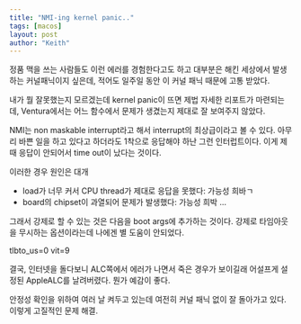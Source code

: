 ```yaml
---
title: "NMI-ing kernel panic.."
tags: [macos]
layout: post
author: "Keith"
---
```


정품 맥을 쓰는 사람들도 이런 에러를 경험한다고도 하고 대부분은 해킨 세상에서 발생하는 커널패닉이지 싶은데, 적어도 일주일 동안 이 커널 패닉 때문에 고통 받았다.

내가 뭘 잘못했는지 모르겠는데 kernel panic이 뜨면 제법 자세한 리포트가 마련되는데, Ventura에서는 어느 함수에서 문제가 생겼는지 제대로 잘 보여주지 않았다. 

NMI는 non maskable interrupt라고 해서 interrupt의 최상급이라고 볼 수 있다. 아무리 바쁜 일을 하고 있다고 하더라도 1착으로 응답해야 하난 그런 인터럽트이다. 이게 제때 응답이 안되어서 time out이 났다는 것이다. 

이러한 경우 원인은 대개
- load가 너무 커서 CPU thread가 제대로 응답을 못했다: 가능성 희바ㄱ
- board의 chipset이 과열되어 문제가 발생했다: 가능성 희박
...

그래서 강제로 할 수 있는 것은 다음을 boot args에 추가하는 것이다. 강제로 타임아웃을 무시하는 옵션이라는데 나에겐 별 도움이 안되었다.

tlbto_us=0 vit=9

결국, 인터넷을 돌다보니 ALC쪽에서 에러가 나면서 죽은 경우가 보이길래 어설프게 설정된 AppleALC를 날려버렸다. 뭔가 예감이 좋다.

안정성 확인을 위하여 여러 날 켜두고 있는데 여전히 커널 패닉 없이 잘 돌아가고 있다. 이렇게 고질적인 문제 해결.

